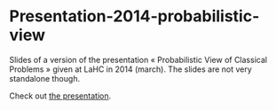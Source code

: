 Presentation-2014-probabilistic-view
====================================

Slides of a version of the presentation « Probabilistic View of Classical Problems » given at LaHC in 2014 (march).
The slides are not very standalone though.

Check out [the presentation](http://twitwi.github.io/Presentation-2014-probabilistic-view/).
